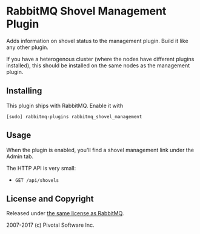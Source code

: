 # RabbitMQ Shovel Management Plugin

Adds information on shovel status to the management plugin. Build it
like any other plugin.

If you have a heterogenous cluster (where the nodes have different
plugins installed), this should be installed on the same nodes as the
management plugin.


## Installing

This plugin ships with RabbitMQ. Enable it with

```
[sudo] rabbitmq-plugins rabbitmq_shovel_management
```


## Usage

When the plugin is enabled, you'll find a shovel management
link under the Admin tab.

The HTTP API is very small:

 * `GET /api/shovels`


## License and Copyright

Released under [the same license as RabbitMQ](https://www.rabbitmq.com/mpl.html).

2007-2017 (c) Pivotal Software Inc.
